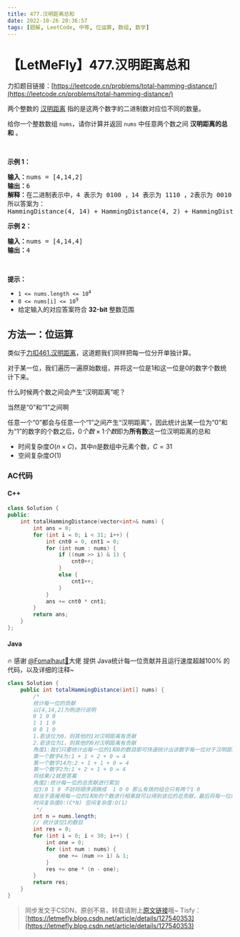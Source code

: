 ```yaml
---
title: 477.汉明距离总和
date: 2022-10-26 20:36:57
tags: [题解, LeetCode, 中等, 位运算, 数组, 数学]
---
```


# 【LetMeFly】477.汉明距离总和

力扣题目链接：[https://leetcode.cn/problems/total-hamming-distance/](https://leetcode.cn/problems/total-hamming-distance/)

<p>两个整数的&nbsp;<a href="https://baike.baidu.com/item/%E6%B1%89%E6%98%8E%E8%B7%9D%E7%A6%BB/475174?fr=aladdin">汉明距离</a> 指的是这两个数字的二进制数对应位不同的数量。</p>

<p>给你一个整数数组 <code>nums</code>，请你计算并返回 <code>nums</code> 中任意两个数之间 <strong>汉明距离的总和</strong> 。</p>

<p>&nbsp;</p>

<p><strong>示例 1：</strong></p>

<pre>
<strong>输入：</strong>nums = [4,14,2]
<strong>输出：</strong>6
<strong>解释：</strong>在二进制表示中，4 表示为 0100 ，14 表示为 1110 ，2表示为 0010 。（这样表示是为了体现后四位之间关系）
所以答案为：
HammingDistance(4, 14) + HammingDistance(4, 2) + HammingDistance(14, 2) = 2 + 2 + 2 = 6
</pre>

<p><strong>示例 2：</strong></p>

<pre>
<strong>输入：</strong>nums = [4,14,4]
<strong>输出：</strong>4
</pre>

<p>&nbsp;</p>

<p><strong>提示：</strong></p>

<ul>
	<li><code>1 &lt;= nums.length &lt;= 10<sup>4</sup></code></li>
	<li><code>0 &lt;= nums[i] &lt;= 10<sup>9</sup></code></li>
	<li>给定输入的对应答案符合 <strong>32-bit</strong> 整数范围</li>
</ul>


    
## 方法一：位运算

类似于[力扣461.汉明距离](https://blog.tisfy.eu.org/2022/10/25/LeetCode%200461.%E6%B1%89%E6%98%8E%E8%B7%9D%E7%A6%BB/)，这道题我们同样把每一位分开单独计算。

对于某一位，我们遍历一遍原始数组，并将这一位是1和这一位是0的数字个数统计下来。

什么时候两个数之间会产生“汉明距离”呢？

当然是“0”和“1”之间啊

任意一个“0”都会与任意一个“1”之间产生“汉明距离”，因此统计出某一位为“0”和为“1”的数字的个数之后，$0个数\times 1个数$即为**所有数**这一位汉明距离的总和

+ 时间复杂度$O(n\times C)$，其中$n$是数组中元素个数，$C=31$
+ 空间复杂度$O(1)$

### AC代码

#### C++

```cpp
class Solution {
public:
    int totalHammingDistance(vector<int>& nums) {
        int ans = 0;
        for (int i = 0; i < 31; i++) {
            int cnt0 = 0, cnt1 = 0;
            for (int num : nums) {
                if ((num >> i) & 1) {
                    cnt0++;
                }
                else {
                    cnt1++;
                }
            }
            ans += cnt0 * cnt1;
        }
        return ans;
    }
};
```

#### Java

🔥 感谢 [@Fomalhaut🥝](https://leetcode.cn/u/Fomalhaut1998/)大佬 提供 Java统计每一位贡献并且运行速度超越100% 的代码，以及详细的注释~

```java
class Solution {
    public int totalHammingDistance(int[] nums) {
        /*
        统计每一位的贡献
        以[4,14,2]为例进行说明
        0 1 0 0
        1 1 1 0
        0 0 1 0
        1.若该位为0，则其他的1对汉明距离有贡献
        2.若该位为1，则其他的0对汉明距离有贡献
        角度1:我们只要统计出每一位的1和0的数目即可快速统计出该数字每一位对于汉明距离的贡献
        第一个数字4为:1 + 1 + 2 + 0 = 4
        第一个数字14为:2 + 1 + 1 + 0 = 4
        第一个数字2为:1 + 2 + 1 + 0 = 4
        将结果/2就是答案
        角度2:统计每一位的总贡献进行累加
        位3:0 1 0 不妨将顺序调换成  1 0 0 那么有效的组合只有两个1 0
        相当于直接用每一位的1和0的个数进行相乘就可以得到该位的总贡献，最后将每一位的总贡献累加就是答案
        时间复杂度O:(C*N) 空间复杂度:O(1)
         */
        int n = nums.length;
        // 统计该位1的数目
        int res = 0;
        for (int i = 0; i < 30; i++) {
            int one = 0;
            for (int num : nums) {
                one += (num >> i) & 1;
            }
            res += one * (n - one);
        }
        return res;
    }
}
```

> 同步发文于CSDN，原创不易，转载请附上[原文链接](https://blog.tisfy.eu.org/2022/10/26/LeetCode%200477.%E6%B1%89%E6%98%8E%E8%B7%9D%E7%A6%BB%E6%80%BB%E5%92%8C/)哦~
> Tisfy：[https://letmefly.blog.csdn.net/article/details/127540353](https://letmefly.blog.csdn.net/article/details/127540353)

